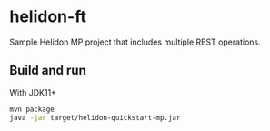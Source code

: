 # helidon-ft

Sample Helidon MP project that includes multiple REST operations.

## Build and run

With JDK11+
```bash
mvn package
java -jar target/helidon-quickstart-mp.jar
```

